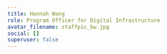 ```yaml
---
title: Hannah Wang
role: Program Officer for Digital Infrastructure
avatar_filename: staffpic_bw.jpg
social: []
superuser: false
---
```

